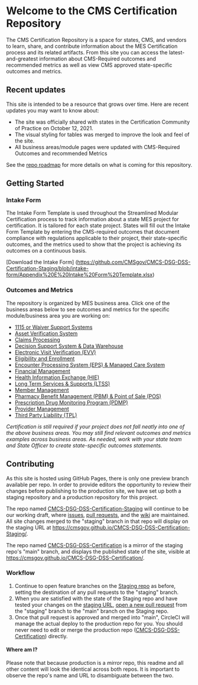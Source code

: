 # Welcome to the CMS Certification Repository

The CMS Certification Repository is a space for states, CMS, and vendors to learn, share, and contribute information about the MES Certification process and its related artifacts. From this site you can access the latest-and-greatest information about CMS-Required outcomes and recommended metrics as well as view CMS approved state-specific outcomes and metrics.

## Recent updates

This site is intended to be a resource that grows over time. Here are recent updates you may want to know about:

- The site was officially shared with states in the Certification Community of Practice on October 12, 2021.
- The visual styling for tables was merged to improve the look and feel of the site.
- All business areas/module pages were updated with CMS-Required Outcomes and recommended Metrics

See the [repo roadmap](https://github.com/CMSgov/CMCS-DSG-DSS-Certification-Staging/wiki/MES-Certification-Repo-Roadmap) for more details on what is coming for this repository.

## Getting Started

### Intake Form

The Intake Form Template is used throughout the Streamlined Modular Certification process to track information about a state MES project for certification. It is tailored for each state project. States will fill out the Intake Form Template by entering the CMS-required outcomes that document compliance with regulations applicable to their project, their state-specific outcomes, and the metrics used to show that the project is achieving its outcomes on a continuous basis.

[Download the Intake Form] (https://github.com/CMSgov/CMCS-DSG-DSS-Certification-Staging/blob/intake-form/Appendix%20E%20Intake%20Form%20Template.xlsx)

### Outcomes and Metrics

The repository is organized by MES business area. Click one of the business areas below to see outcomes and metrics for the specific module/business area you are working on:

- [1115 or Waiver Support Systems](https://cmsgov.github.io/CMCS-DSG-DSS-Certification-Staging/Outcomes%20and%20Metrics/1115%20or%20Waiver%20Support%20Systems/)
- [Asset Verification System](https://cmsgov.github.io/CMCS-DSG-DSS-Certification-Staging/Outcomes%20and%20Metrics/Asset%20Verification%20System)
- [Claims Processing](https://cmsgov.github.io/CMCS-DSG-DSS-Certification-Staging/Outcomes%20and%20Metrics/Claims%20Processing)
- [Decision Support System & Data Warehouse](https://cmsgov.github.io/CMCS-DSG-DSS-Certification-Staging/Outcomes%20and%20Metrics/Decision%20Support%20System%20%26%20Data%20Warehouse)
- [Electronic Visit Verification (EVV)](<https://cmsgov.github.io/CMCS-DSG-DSS-Certification-Staging/Outcomes%20and%20Metrics/Electronic%20Visit%20Verification%20(EVV)>)
- [Eligibility and Enrollment](https://cmsgov.github.io/CMCS-DSG-DSS-Certification-Staging/Outcomes%20and%20Metrics/Eligibility%20and%20Enrollment/)
- [Encounter Processing System (EPS) & Managed Care System](<https://cmsgov.github.io/CMCS-DSG-DSS-Certification-Staging/Outcomes%20and%20Metrics/Encounter%20Processing%20System%20(EPS)%20%26%20Managed%20Care%20System>)
- [Financial Management](https://cmsgov.github.io/CMCS-DSG-DSS-Certification-Staging/Outcomes%20and%20Metrics/Financial%20Management)
- [Health Information Exchange (HIE)](<https://cmsgov.github.io/CMCS-DSG-DSS-Certification-Staging/Outcomes%20and%20Metrics/Health%20Information%20Exchange%20(HIE)>)
- [Long Term Services & Supports (LTSS)](<https://cmsgov.github.io/CMCS-DSG-DSS-Certification-Staging/Outcomes%20and%20Metrics/Long%20Term%20Services%20%26%20Supports%20(LTSS)>)
- [Member Management](https://cmsgov.github.io/CMCS-DSG-DSS-Certification-Staging/Outcomes%20and%20Metrics/Member%20Management)
- [Pharmacy Benefit Management (PBM) & Point of Sale (POS)](<https://cmsgov.github.io/CMCS-DSG-DSS-Certification-Staging/Outcomes%20and%20Metrics/Pharmacy%20Benefit%20Management%20(PBM)%20%26%20Point%20of%20Sale%20(POS)>)
- [Prescription Drug Monitoring Program (PDMP)](<https://cmsgov.github.io/CMCS-DSG-DSS-Certification-Staging/Outcomes%20and%20Metrics/Prescription%20Drug%20Monitoring%20Program%20(PDMP)>)
- [Provider Management](https://cmsgov.github.io/CMCS-DSG-DSS-Certification-Staging/Outcomes%20and%20Metrics/Provider%20Management)
- [Third Party Liability (TPL)](<https://cmsgov.github.io/CMCS-DSG-DSS-Certification-Staging/Outcomes%20and%20Metrics/Third%20Party%20Liability%20(TPL)>)

_Certification is still required if your project does not fall neatly into one of the above business areas. You may still find relevant outcomes and metrics examples across business areas. As needed, work with your state team and State Officer to create state-specific outcomes statements._

## Contributing

As this site is hosted using GitHub Pages, there is only one preview branch available per repo. In order to provide editors the opportunity to review their changes before publishing to the production site, we have set up both a staging repository and a production repository for this project.

The repo named [CMCS-DSG-DSS-Certification-Staging](https://github.com/CMSgov/CMCS-DSG-DSS-Certification-Staging) will continue to be our working draft, where [issues](https://github.com/CMSgov/CMCS-DSG-DSS-Certification-Staging/issues), [pull requests](https://github.com/CMSgov/CMCS-DSG-DSS-Certification-Staging/pulls), and the [wiki](https://github.com/CMSgov/CMCS-DSG-DSS-Certification-Staging/wiki) are maintained. All site changes merged to the "staging" branch in that repo will display on the staging URL at https://cmsgov.github.io/CMCS-DSG-DSS-Certification-Staging/.

The repo named [CMCS-DSG-DSS-Certification](https://github.com/CMSgov/CMCS-DSG-DSS-Certification) is a mirror of the staging repo's "main" branch, and displays the published state of the site, visible at https://cmsgov.github.io/CMCS-DSG-DSS-Certification/.

### Workflow

1. Continue to open feature branches on the [Staging repo](https://github.com/CMSgov/CMCS-DSG-DSS-Certification-Staging) as before, setting the destination of any pull requests to the "staging" branch.
2. When you are satisfied with the state of the Staging repo and have tested your changes on the [staging URL](https://cmsgov.github.io/CMCS-DSG-DSS-Certification-Staging/), [open a new pull request](https://github.com/CMSgov/CMCS-DSG-DSS-Certification-Staging/compare/staging...main) from the "staging" branch to the "main" branch on the Staging repo.
3. Once that pull request is approved and merged into "main", CircleCI will manage the actual deploy to the production repo for you. You should never need to edit or merge the production repo ([CMCS-DSG-DSS-Certification](https://github.com/CMSgov/CMCS-DSG-DSS-Certification)) directly.

#### Where am I?

Please note that because production is a _mirror_ repo, this readme and all other content will look the identical across both repos. It is important to observe the repo's name and URL to disambiguate between the two.
